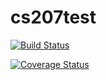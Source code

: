 # cs207test

[![Build Status](https://travis-ci.org/EricaMoreira/cs207test.svg?branch=master)](https://travis-ci.org/EricaMoreira/cs207test)

[![Coverage Status](https://codecov.io/gh/EricaMoreira/cs207test/branch/master/graph/badge.svg)](https://codecov.io/gh/EricaMoreira/cs207test)
